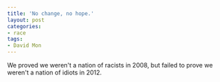 ```yaml
---
title: 'No change, no hope.'
layout: post
categories:
- race
tags:
- David Mon
---
```


We proved we weren't a nation of racists in 2008, but failed to prove we weren't a nation of idiots in 2012.